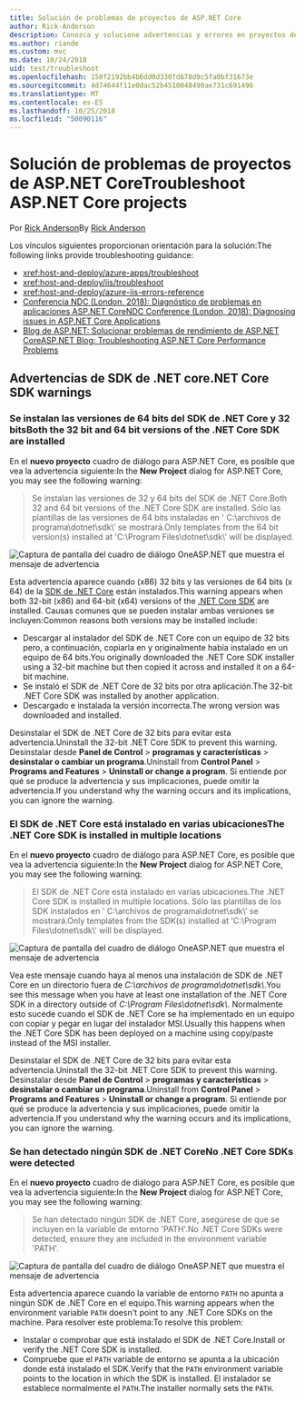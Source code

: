 ```yaml
---
title: Solución de problemas de proyectos de ASP.NET Core
author: Rick-Anderson
description: Conozca y solucione advertencias y errores en proyectos de ASP.NET Core.
ms.author: riande
ms.custom: mvc
ms.date: 10/24/2018
uid: test/troubleshoot
ms.openlocfilehash: 150f2192bb4b6dd0d330fd678d9c5fa0bf31673e
ms.sourcegitcommit: 4d74644f11e0dac52b4510048490ae731c691496
ms.translationtype: MT
ms.contentlocale: es-ES
ms.lasthandoff: 10/25/2018
ms.locfileid: "50090116"
---
```

# <a name="troubleshoot-aspnet-core-projects"></a><span data-ttu-id="999d7-103">Solución de problemas de proyectos de ASP.NET Core</span><span class="sxs-lookup"><span data-stu-id="999d7-103">Troubleshoot ASP.NET Core projects</span></span>

<span data-ttu-id="999d7-104">Por [Rick Anderson](https://twitter.com/RickAndMSFT)</span><span class="sxs-lookup"><span data-stu-id="999d7-104">By [Rick Anderson](https://twitter.com/RickAndMSFT)</span></span>

<span data-ttu-id="999d7-105">Los vínculos siguientes proporcionan orientación para la solución:</span><span class="sxs-lookup"><span data-stu-id="999d7-105">The following links provide troubleshooting guidance:</span></span>

* <xref:host-and-deploy/azure-apps/troubleshoot>
* <xref:host-and-deploy/iis/troubleshoot>
* <xref:host-and-deploy/azure-iis-errors-reference>
* [<span data-ttu-id="999d7-106">Conferencia NDC (London, 2018): Diagnóstico de problemas en aplicaciones ASP.NET Core</span><span class="sxs-lookup"><span data-stu-id="999d7-106">NDC Conference (London, 2018): Diagnosing issues in ASP.NET Core Applications</span></span>](https://www.youtube.com/watch?v=RYI0DHoIVaA)
* [<span data-ttu-id="999d7-107">Blog de ASP.NET: Solucionar problemas de rendimiento de ASP.NET Core</span><span class="sxs-lookup"><span data-stu-id="999d7-107">ASP.NET Blog: Troubleshooting ASP.NET Core Performance Problems</span></span>](https://blogs.msdn.microsoft.com/webdev/2018/05/23/asp-net-core-performance-improvements/)

## <a name="net-core-sdk-warnings"></a><span data-ttu-id="999d7-108">Advertencias de SDK de .NET core</span><span class="sxs-lookup"><span data-stu-id="999d7-108">.NET Core SDK warnings</span></span>

### <a name="both-the-32-bit-and-64-bit-versions-of-the-net-core-sdk-are-installed"></a><span data-ttu-id="999d7-109">Se instalan las versiones de 64 bits del SDK de .NET Core y 32 bits</span><span class="sxs-lookup"><span data-stu-id="999d7-109">Both the 32 bit and 64 bit versions of the .NET Core SDK are installed</span></span>

<span data-ttu-id="999d7-110">En el **nuevo proyecto** cuadro de diálogo para ASP.NET Core, es posible que vea la advertencia siguiente:</span><span class="sxs-lookup"><span data-stu-id="999d7-110">In the **New Project** dialog for ASP.NET Core, you may see the following warning:</span></span>

> <span data-ttu-id="999d7-111">Se instalan las versiones de 32 y 64 bits del SDK de .NET Core.</span><span class="sxs-lookup"><span data-stu-id="999d7-111">Both 32 and 64 bit versions of the .NET Core SDK are installed.</span></span> <span data-ttu-id="999d7-112">Sólo las plantillas de las versiones de 64 bits instaladas en ' C:\\archivos de programa\\dotnet\\sdk\\' se mostrará.</span><span class="sxs-lookup"><span data-stu-id="999d7-112">Only templates from the 64 bit version(s) installed at 'C:\\Program Files\\dotnet\\sdk\\' will be displayed.</span></span>

![Captura de pantalla del cuadro de diálogo OneASP.NET que muestra el mensaje de advertencia](troubleshoot/_static/both32and64bit.png)

<span data-ttu-id="999d7-114">Esta advertencia aparece cuando (x86) 32 bits y las versiones de 64 bits (x 64) de la [SDK de .NET Core](https://www.microsoft.com/net/download/all) están instalados.</span><span class="sxs-lookup"><span data-stu-id="999d7-114">This warning appears when both 32-bit (x86) and 64-bit (x64) versions of the [.NET Core SDK](https://www.microsoft.com/net/download/all) are installed.</span></span> <span data-ttu-id="999d7-115">Causas comunes que se pueden instalar ambas versiones se incluyen:</span><span class="sxs-lookup"><span data-stu-id="999d7-115">Common reasons both versions may be installed include:</span></span>

* <span data-ttu-id="999d7-116">Descargar al instalador del SDK de .NET Core con un equipo de 32 bits pero, a continuación, copiarla en y originalmente había instalado en un equipo de 64 bits.</span><span class="sxs-lookup"><span data-stu-id="999d7-116">You originally downloaded the .NET Core SDK installer using a 32-bit machine but then copied it across and installed it on a 64-bit machine.</span></span>
* <span data-ttu-id="999d7-117">Se instaló el SDK de .NET Core de 32 bits por otra aplicación.</span><span class="sxs-lookup"><span data-stu-id="999d7-117">The 32-bit .NET Core SDK was installed by another application.</span></span>
* <span data-ttu-id="999d7-118">Descargado e instalada la versión incorrecta.</span><span class="sxs-lookup"><span data-stu-id="999d7-118">The wrong version was downloaded and installed.</span></span>

<span data-ttu-id="999d7-119">Desinstalar el SDK de .NET Core de 32 bits para evitar esta advertencia.</span><span class="sxs-lookup"><span data-stu-id="999d7-119">Uninstall the 32-bit .NET Core SDK to prevent this warning.</span></span> <span data-ttu-id="999d7-120">Desinstalar desde **Panel de Control** > **programas y características** > **desinstalar o cambiar un programa**.</span><span class="sxs-lookup"><span data-stu-id="999d7-120">Uninstall from **Control Panel** > **Programs and Features** > **Uninstall or change a program**.</span></span> <span data-ttu-id="999d7-121">Si entiende por qué se produce la advertencia y sus implicaciones, puede omitir la advertencia.</span><span class="sxs-lookup"><span data-stu-id="999d7-121">If you understand why the warning occurs and its implications, you can ignore the warning.</span></span>

### <a name="the-net-core-sdk-is-installed-in-multiple-locations"></a><span data-ttu-id="999d7-122">El SDK de .NET Core está instalado en varias ubicaciones</span><span class="sxs-lookup"><span data-stu-id="999d7-122">The .NET Core SDK is installed in multiple locations</span></span>

<span data-ttu-id="999d7-123">En el **nuevo proyecto** cuadro de diálogo para ASP.NET Core, es posible que vea la advertencia siguiente:</span><span class="sxs-lookup"><span data-stu-id="999d7-123">In the **New Project** dialog for ASP.NET Core, you may see the following warning:</span></span>

> <span data-ttu-id="999d7-124">El SDK de .NET Core está instalado en varias ubicaciones.</span><span class="sxs-lookup"><span data-stu-id="999d7-124">The .NET Core SDK is installed in multiple locations.</span></span> <span data-ttu-id="999d7-125">Sólo las plantillas de los SDK instalados en ' C:\\archivos de programa\\dotnet\\sdk\\' se mostrará.</span><span class="sxs-lookup"><span data-stu-id="999d7-125">Only templates from the SDK(s) installed at 'C:\\Program Files\\dotnet\\sdk\\' will be displayed.</span></span>

![Captura de pantalla del cuadro de diálogo OneASP.NET que muestra el mensaje de advertencia](troubleshoot/_static/multiplelocations.png)

<span data-ttu-id="999d7-127">Vea este mensaje cuando haya al menos una instalación de SDK de .NET Core en un directorio fuera de *C:\\archivos de programa\\dotnet\\sdk\\*.</span><span class="sxs-lookup"><span data-stu-id="999d7-127">You see this message when you have at least one installation of the .NET Core SDK in a directory outside of *C:\\Program Files\\dotnet\\sdk\\*.</span></span> <span data-ttu-id="999d7-128">Normalmente esto sucede cuando el SDK de .NET Core se ha implementado en un equipo con copiar y pegar en lugar del instalador MSI.</span><span class="sxs-lookup"><span data-stu-id="999d7-128">Usually this happens when the .NET Core SDK has been deployed on a machine using copy/paste instead of the MSI installer.</span></span>

<span data-ttu-id="999d7-129">Desinstalar el SDK de .NET Core de 32 bits para evitar esta advertencia.</span><span class="sxs-lookup"><span data-stu-id="999d7-129">Uninstall the 32-bit .NET Core SDK to prevent this warning.</span></span> <span data-ttu-id="999d7-130">Desinstalar desde **Panel de Control** > **programas y características** > **desinstalar o cambiar un programa**.</span><span class="sxs-lookup"><span data-stu-id="999d7-130">Uninstall from **Control Panel** > **Programs and Features** > **Uninstall or change a program**.</span></span> <span data-ttu-id="999d7-131">Si entiende por qué se produce la advertencia y sus implicaciones, puede omitir la advertencia.</span><span class="sxs-lookup"><span data-stu-id="999d7-131">If you understand why the warning occurs and its implications, you can ignore the warning.</span></span>

### <a name="no-net-core-sdks-were-detected"></a><span data-ttu-id="999d7-132">Se han detectado ningún SDK de .NET Core</span><span class="sxs-lookup"><span data-stu-id="999d7-132">No .NET Core SDKs were detected</span></span>

<span data-ttu-id="999d7-133">En el **nuevo proyecto** cuadro de diálogo para ASP.NET Core, es posible que vea la advertencia siguiente:</span><span class="sxs-lookup"><span data-stu-id="999d7-133">In the **New Project** dialog for ASP.NET Core, you may see the following warning:</span></span>

> <span data-ttu-id="999d7-134">Se han detectado ningún SDK de .NET Core, asegúrese de que se incluyen en la variable de entorno 'PATH'.</span><span class="sxs-lookup"><span data-stu-id="999d7-134">No .NET Core SDKs were detected, ensure they are included in the environment variable 'PATH'.</span></span>

![Captura de pantalla del cuadro de diálogo OneASP.NET que muestra el mensaje de advertencia](troubleshoot/_static/NoNetCore.png)

<span data-ttu-id="999d7-136">Esta advertencia aparece cuando la variable de entorno `PATH` no apunta a ningún SDK de .NET Core en el equipo.</span><span class="sxs-lookup"><span data-stu-id="999d7-136">This warning appears when the environment variable `PATH` doesn't point to any .NET Core SDKs on the machine.</span></span> <span data-ttu-id="999d7-137">Para resolver este problema:</span><span class="sxs-lookup"><span data-stu-id="999d7-137">To resolve this problem:</span></span>

* <span data-ttu-id="999d7-138">Instalar o comprobar que está instalado el SDK de .NET Core.</span><span class="sxs-lookup"><span data-stu-id="999d7-138">Install or verify the .NET Core SDK is installed.</span></span>
* <span data-ttu-id="999d7-139">Compruebe que el `PATH` variable de entorno se apunta a la ubicación donde está instalado el SDK.</span><span class="sxs-lookup"><span data-stu-id="999d7-139">Verify that the `PATH` environment variable points to the location in which the SDK is installed.</span></span> <span data-ttu-id="999d7-140">El instalador se establece normalmente el `PATH`.</span><span class="sxs-lookup"><span data-stu-id="999d7-140">The installer normally sets the `PATH`.</span></span>

